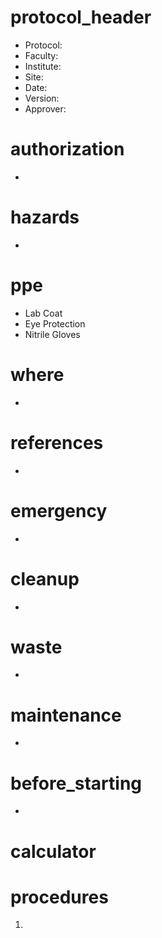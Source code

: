 # protocol_header
- Protocol:
- Faculty:
- Institute:
- Site:
- Date:
- Version:
- Approver:

# authorization
- 

# hazards
-

# ppe
- Lab Coat
- Eye Protection
- Nitrile Gloves

# where
- 

# references
- 

# emergency
- 

# cleanup
- 

# waste
- 

# maintenance
- 

# before_starting
- 

# calculator

# procedures
1. 
